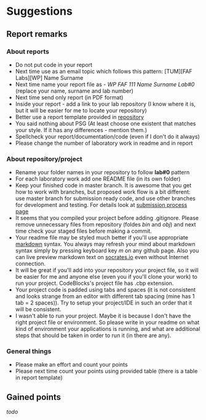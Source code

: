 # Suggestions

## Report remarks

### About reports

* Do not put code in your report
* Next time use as an email topic which follows this pattern: [TUM][FAF Labs][WP] Name Surname
* Next time name your report file as - _WP FAF 111 Name Surname Lab#0_ (replace your name, surname and lab number)
* Next time send only report (in PDF format)
* Inside your report - add a link to your lab repository (I know where it is, but it will be easier for me to locate your repository)
* Better use a report template provided in [repository](https://github.com/TUM-FAF/WP)
* You said nothing about PSG (At least choose one existent that matches your style. If it has any differences - mention them.)
* Spellcheck your report/documentation/code (even if I don't do it always)
* Please change the number of laboratory work in readme and in report

### About repository/project

* Rename your folder names in your repository to follow **lab#0** pattern
* For each laboratory work add one README file (in its own folder)
* Keep your finished code in master branch. It is awesome that you get how to work with branches, but proposed work flow is a bit different: use master branch for submission ready code, and use other branches for development and testing. For details look at [submission process page](https://github.com/TUM-FAF/WP/wiki/Submission-Process)
* It seems that you compiled your project before adding .gitignore. Please remove unnecessary files from repository (foldes _bin_ and _obj_) and next time check your staged files before making a commit.
* Your readme file may be styled much better if you'll use appropriate [markdown](http://daringfireball.net/projects/markdown/) syntax. You always may refresh your mind about markdown syntax simply by pressing keyboard key _m_ on any github page. Also you can live preview markdown text on [socrates.io](http://socrates.io/) even without Internet connection.
* It will be great if you'll add into your repository your project file, so it will be easier for me and anyone else (even you if you'll clone your work) to run your project. CodeBlocks's project file has .cbp extension.
* Your project code is padded using tabs and spaces (it is not consistent and looks strange from an editor with different tab spacing (mine has 1 tab = 2 spaces)). Try to setup your project/IDE in such an order that it will be consistent.
* I wasn't able to run your project. Maybe it is because I don't have the right project file or environment. So please write in your readme on what kind of environment your applications is running, and what are additional steps that should be taken in order to run it (in there are any).

### General things

* Please make an effort and count your points
* Please next time count your points using provided table (there is a table in report template)

## Gained points

_todo_
